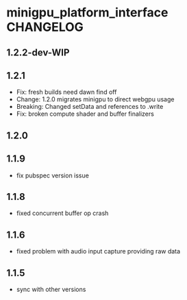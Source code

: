 # minigpu_platform_interface CHANGELOG

## 1.2.2-dev-WIP

## 1.2.1

- Fix: fresh builds need dawn find off
- Change: 1.2.0 migrates minigpu to direct webgpu usage
- Breaking: Changed setData and references to .write
- Fix: broken compute shader and buffer finalizers

## 1.2.0

## 1.1.9

- fix pubspec version issue

## 1.1.8

- fixed concurrent buffer op crash

## 1.1.6

- fixed problem with audio input capture providing raw data

## 1.1.5

- sync with other versions
